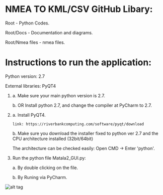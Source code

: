 
# NMEA TO KML/CSV GitHub Libary:


Root - Python Codes.

Root/Docs - Documentation and diagrams.

Root/Nmea files - nmea files.


# Instructions to run the application:

Python version: 2.7 

External libraries: PyQT4

1.  a. Make sure your main python version is 2.7.

    b. OR Install python 2.7, and change the compiler at PyCharm to 2.7.

2.  a. Install PyQT4.

        link: https://riverbankcomputing.com/software/pyqt/download

    b. Make sure you download the installer fixed to python ver 2.7 and the CPU architecture installed (32bit/64bit)

       The architecture can be checked easily:  Open CMD -> Enter 'python'.

3.  Run the python file Matala2_GUI.py:

    a. By double clicking on the file.

    b. By Runing via PyCharm.
    
![alt tag](https://github.com/idonava/matala2_python27/blob/master/app.png)

